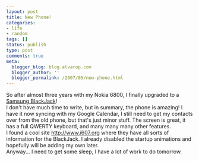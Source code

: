 ```yaml
---
layout: post
title: New Phone!
categories:
- life
- random
tags: []
status: publish
type: post
comments: true
meta:
  blogger_blog: blog.alvarop.com
  blogger_author: ''
  blogger_permalink: /2007/05/new-phone.html
---
```

So after almost three years with my Nokia 6800, I finally upgraded to a <a href="http://www.samsungblackjack.com/">Samsung BlackJack</a>!<br />I don't have much time to write, but in summary, the phone is amazing! I have it now syncing with my Google Calendar, I still need to get my contacts over from the old phone, but that's just minor stuff. The screen is great, it has a full QWERTY keyboard, and many many many other features.<br />I found a cool site <a href="http://www.i607.org">http://www.i607.org</a> where they have all sorts of information for the BlackJack. I already disabled the startup animations and hopefully will be adding my own later.<br />Anyway... I need to get some sleep, I have a lot of work to do tomorrow.
